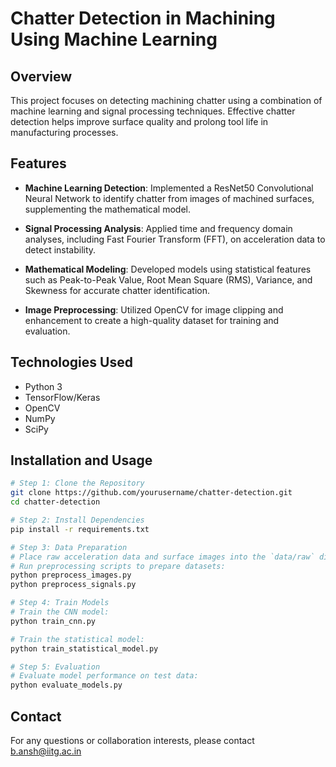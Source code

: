 # Chatter Detection in Machining Using Machine Learning

## Overview

This project focuses on detecting machining chatter using a combination of machine learning and signal processing techniques. Effective chatter detection helps improve surface quality and prolong tool life in manufacturing processes.

## Features

- **Machine Learning Detection**: Implemented a ResNet50 Convolutional Neural Network to identify chatter from images of machined surfaces, supplementing the mathematical model.
  
- **Signal Processing Analysis**: Applied time and frequency domain analyses, including Fast Fourier Transform (FFT), on acceleration data to detect instability.
  
- **Mathematical Modeling**: Developed models using statistical features such as Peak-to-Peak Value, Root Mean Square (RMS), Variance, and Skewness for accurate chatter identification.
  
- **Image Preprocessing**: Utilized OpenCV for image clipping and enhancement to create a high-quality dataset for training and evaluation.

## Technologies Used

- Python 3
- TensorFlow/Keras
- OpenCV
- NumPy
- SciPy

## Installation and Usage

```bash
# Step 1: Clone the Repository
git clone https://github.com/yourusername/chatter-detection.git
cd chatter-detection

# Step 2: Install Dependencies
pip install -r requirements.txt

# Step 3: Data Preparation
# Place raw acceleration data and surface images into the `data/raw` directory.
# Run preprocessing scripts to prepare datasets:
python preprocess_images.py
python preprocess_signals.py

# Step 4: Train Models
# Train the CNN model:
python train_cnn.py

# Train the statistical model:
python train_statistical_model.py

# Step 5: Evaluation
# Evaluate model performance on test data:
python evaluate_models.py
```
## Contact
For any questions or collaboration interests, please contact b.ansh@iitg.ac.in

